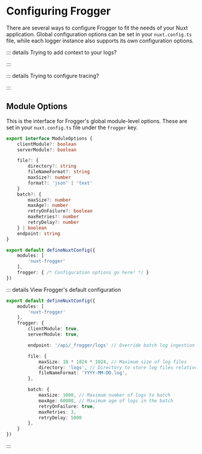 # Configuring Frogger
There are several ways to configure Frogger to fit the needs of your Nuxt application. Global configuration options can be set in your `nuxt.config.ts` file, while each logger instance
also supports its own configuration options.

::: details Trying to add context to your logs?

:::

::: details Trying to configure tracing?

:::


## Module Options
This is the interface for Frogger's global module-level options. These are set in your `nuxt.config.ts` file under the `frogger` key.

```ts
export interface ModuleOptions {
    clientModule?: boolean
    serverModule?: boolean

    file?: {
        directory?: string
        fileNameFormat?: string
        maxSize?: number
        format?: 'json' | 'text'
    }
    batch?: {
        maxSize?: number
        maxAge?: number
        retryOnFailure?: boolean
        maxRetries?: number
        retryDelay?: number
    } | boolean
    endpoint: string
}
```

```ts
export default defineNuxtConfig({
    modules: [
        'nuxt-frogger'
    ],
    frogger: { /* Configuration options go here! */ }
})
```


::: details View Frogger's default configuration
```ts
export default defineNuxtConfig({
    modules: [
        'nuxt-frogger'
    ],
    frogger: {
        clientModule: true,
        serverModule: true,

        endpoint: '/api/_frogger/logs' // Override batch log ingestion endpoint

        file: {
            maxSize: 10 * 1024 * 1024, // Maximum size of log files
            directory: 'logs', // Directory to store log files relative to project root
            fileNameFormat: 'YYYY-MM-DD.log',
        },

        batch: {
            maxSize: 1000, // Maximum number of logs to batch
            maxAge: 60000, // Maximum age of logs in the batch
            retryOnFailure: true,
            maxRetries: 3,
            retryDelay: 5000
        },   
    }
})
```
:::
